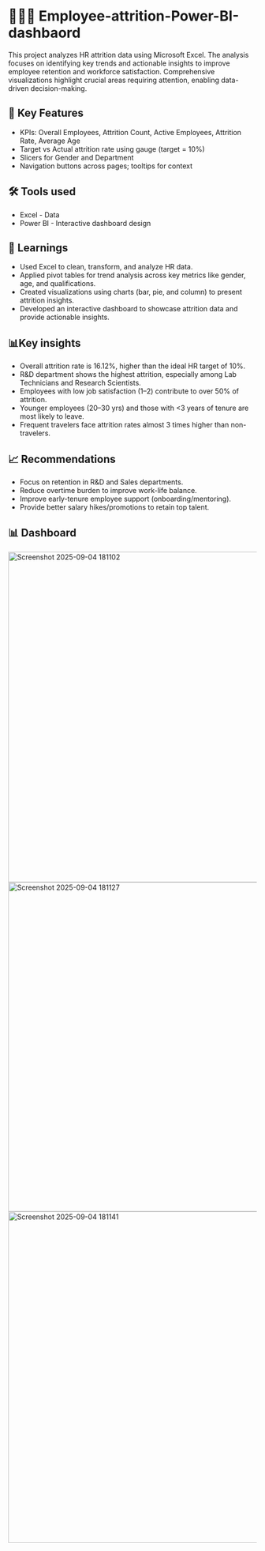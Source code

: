 # 🧑‍🤝‍🧑 Employee-attrition-Power-BI-dashbaord
This project analyzes HR attrition data using Microsoft Excel. The analysis focuses on identifying key trends and actionable insights to improve employee retention and workforce satisfaction. Comprehensive visualizations highlight crucial areas requiring attention, enabling data-driven decision-making.

## 📌 Key Features
- KPIs: Overall Employees, Attrition Count, Active Employees, Attrition Rate, Average Age
- Target vs Actual attrition rate using gauge (target = 10%)
- Slicers for Gender and Department
- Navigation buttons across pages; tooltips for context

## 🛠️ Tools used
* Excel - Data
* Power BI - Interactive dashboard design

## 🔖 Learnings

* Used Excel to clean, transform, and analyze HR data.
* Applied pivot tables for trend analysis across key metrics like gender, age, and qualifications.
* Created visualizations using charts (bar, pie, and column) to present attrition insights.
* Developed an interactive dashboard to showcase attrition data and provide actionable insights.

## 📊Key insights

* Overall attrition rate is 16.12%, higher than the ideal HR target of 10%.
* R&D department shows the highest attrition, especially among Lab Technicians and Research Scientists.
* Employees with low job satisfaction (1–2) contribute to over 50% of attrition.
* Younger employees (20–30 yrs) and those with <3 years of tenure are most likely to leave.
* Frequent travelers face attrition rates almost 3 times higher than non-travelers.

## 📈 Recommendations

* Focus on retention in R&D and Sales departments.
* Reduce overtime burden to improve work-life balance.
* Improve early-tenure employee support (onboarding/mentoring).
* Provide better salary hikes/promotions to retain top talent.

## 📊 Dashboard 

<img width="1197" height="669" alt="Screenshot 2025-09-04 181102" src="https://github.com/user-attachments/assets/cb2654af-74bc-405a-8ffd-dbfe810afd60" />
<img width="1195" height="667" alt="Screenshot 2025-09-04 181127" src="https://github.com/user-attachments/assets/bfd5a460-a9bf-4b76-b6a2-514bb7ba5d12" />
<img width="1199" height="671" alt="Screenshot 2025-09-04 181141" src="https://github.com/user-attachments/assets/e0082479-ebee-4b8b-b387-59c4fee3632f" />



